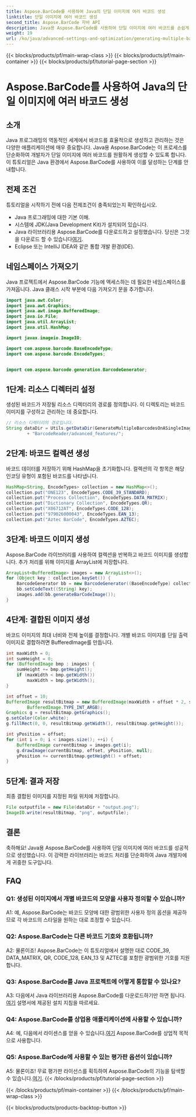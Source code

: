 ```yaml
---
title: Aspose.BarCode를 사용하여 Java의 단일 이미지에 여러 바코드 생성
linktitle: 단일 이미지에 여러 바코드 생성
second_title: Aspose.BarCode 자바 API
description: Java용 Aspose.BarCode를 사용하여 단일 이미지에 여러 바코드를 손쉽게 생성하세요. 원활한 통합을 위한 단계별 가이드를 따르세요.
weight: 19
url: /ko/java/advanced-settings-and-optimization/generating-multiple-barcodes-single-image/
---
```


{{< blocks/products/pf/main-wrap-class >}}
{{< blocks/products/pf/main-container >}}
{{< blocks/products/pf/tutorial-page-section >}}

# Aspose.BarCode를 사용하여 Java의 단일 이미지에 여러 바코드 생성

## 소개

Java 프로그래밍의 역동적인 세계에서 바코드를 효율적으로 생성하고 관리하는 것은 다양한 애플리케이션에 매우 중요합니다. Java용 Aspose.BarCode는 이 프로세스를 단순화하여 개발자가 단일 이미지에 여러 바코드를 원활하게 생성할 수 있도록 합니다. 이 튜토리얼은 Java 환경에서 Aspose.BarCode를 사용하여 이를 달성하는 단계를 안내합니다.

## 전제 조건

튜토리얼을 시작하기 전에 다음 전제조건이 충족되었는지 확인하십시오.

- Java 프로그래밍에 대한 기본 이해.
- 시스템에 JDK(Java Development Kit)가 설치되어 있습니다.
- Java 라이브러리용 Aspose.BarCode를 다운로드하고 설정했습니다. 당신은 그것을 다운로드 할 수 있습니다[여기](https://releases.aspose.com/barcode/java/).
- Eclipse 또는 IntelliJ IDEA와 같은 통합 개발 환경(IDE).

## 네임스페이스 가져오기

Java 프로젝트에서 Aspose.BarCode 기능에 액세스하는 데 필요한 네임스페이스를 가져옵니다. Java 클래스 시작 부분에 다음 가져오기 문을 추가합니다.

```java
import java.awt.Color;
import java.awt.Graphics;
import java.awt.image.BufferedImage;
import java.io.File;
import java.util.ArrayList;
import java.util.HashMap;

import javax.imageio.ImageIO;

import com.aspose.barcode.BaseEncodeType;
import com.aspose.barcode.EncodeTypes;


import com.aspose.barcode.generation.BarcodeGenerator;
```

## 1단계: 리소스 디렉터리 설정

생성된 바코드가 저장될 리소스 디렉터리의 경로를 정의합니다. 이 디렉토리는 바코드 이미지를 구성하고 관리하는 데 중요합니다.

```java
// 리소스 디렉터리의 경로입니다.
String dataDir = Utils.getDataDir(GenerateMultipleBarcodesOnASingleImage.class)
        + "BarcodeReader/advanced_features/";
```

## 2단계: 바코드 컬렉션 생성

바코드 데이터를 저장하기 위해 HashMap을 초기화합니다. 컬렉션의 각 항목은 해당 인코딩 유형이 포함된 바코드를 나타냅니다.

```java
HashMap<String, EncodeTypes> collection = new HashMap<>();
collection.put("ONE123", EncodeTypes.CODE_39_STANDARD);
collection.put("Process Collection", EncodeTypes.DATA_MATRIX);
collection.put("Dictionary Collection", EncodeTypes.QR);
collection.put("X06712AT", EncodeTypes.CODE_128);
collection.put("979026000043", EncodeTypes.EAN_13);
collection.put("Aztec BarCode", EncodeTypes.AZTEC);
```

## 3단계: 바코드 이미지 생성

Aspose.BarCode 라이브러리를 사용하여 컬렉션을 반복하고 바코드 이미지를 생성합니다. 추가 처리를 위해 이미지를 ArrayList에 저장합니다.

```java
ArrayList<BufferedImage> images = new ArrayList<>();
for (Object key : collection.keySet()) {
    BarcodeGenerator bb = new BarcodeGenerator((BaseEncodeType) collection.get(key));
    bb.setCodeText((String) key);
    images.add(bb.generateBarCodeImage());
}
```

## 4단계: 결합된 이미지 생성

바코드 이미지의 최대 너비와 전체 높이를 결정합니다. 개별 바코드 이미지를 단일 출력 이미지로 결합하려면 BufferedImage를 만듭니다.

```java
int maxWidth = 0;
int sumHeight = 0;
for (BufferedImage bmp : images) {
    sumHeight += bmp.getHeight();
    if (maxWidth < bmp.getWidth())
        maxWidth = bmp.getWidth();
}

int offset = 10;
BufferedImage resultBitmap = new BufferedImage(maxWidth + offset * 2, sumHeight + offset * images.size(),
        BufferedImage.TYPE_INT_ARGB);
Graphics g = resultBitmap.getGraphics();
g.setColor(Color.white);
g.fillRect(0, 0, resultBitmap.getWidth(), resultBitmap.getHeight());

int yPosition = offset;
for (int i = 0; i < images.size(); ++i) {
    BufferedImage currentBitmap = images.get(i);
    g.drawImage(currentBitmap, offset, yPosition, null);
    yPosition += currentBitmap.getHeight() + offset;
}
```
## 5단계: 결과 저장

최종 결합된 이미지를 지정된 파일 위치에 저장합니다.

```java
File outputfile = new File(dataDir + "output.png");
ImageIO.write(resultBitmap, "png", outputfile);
```

## 결론

축하해요! Java용 Aspose.BarCode를 사용하여 단일 이미지에 여러 바코드를 성공적으로 생성했습니다. 이 강력한 라이브러리는 바코드 처리를 단순화하여 Java 개발자에게 귀중한 도구입니다.

## FAQ

### Q1: 생성된 이미지에서 개별 바코드의 모양을 사용자 정의할 수 있습니까?

A1: 예, Aspose.BarCode는 바코드 모양에 대한 광범위한 사용자 정의 옵션을 제공하므로 각 바코드의 스타일을 원하는 대로 조정할 수 있습니다.

### Q2: Aspose.BarCode는 다른 바코드 기호와 호환됩니까?

A2: 물론이죠! Aspose.BarCode는 이 튜토리얼에서 설명한 대로 CODE_39, DATA_MATRIX, QR, CODE_128, EAN_13 및 AZTEC를 포함한 광범위한 기호를 지원합니다.

### Q3: Aspose.BarCode를 Java 프로젝트에 어떻게 통합할 수 있나요?

 A3: 다음에서 Java 라이브러리용 Aspose.BarCode를 다운로드하기만 하면 됩니다.[여기](https://releases.aspose.com/barcode/java/) 설명서에 제공된 설치 지침을 따르세요.

### Q4: Aspose.BarCode를 상업용 애플리케이션에 사용할 수 있습니까?

 A4: 예, 다음에서 라이센스를 얻을 수 있습니다.[여기](https://purchase.aspose.com/buy) Aspose.BarCode를 상업적 목적으로 사용합니다.

### Q5: Aspose.BarCode에 사용할 수 있는 평가판 옵션이 있습니까?

 A5: 물론이죠! 무료 평가판 라이선스를 획득하여 Aspose.BarCode의 기능을 탐색할 수 있습니다.[여기](https://releases.aspose.com/).
{{< /blocks/products/pf/tutorial-page-section >}}

{{< /blocks/products/pf/main-container >}}
{{< /blocks/products/pf/main-wrap-class >}}

{{< blocks/products/products-backtop-button >}}
